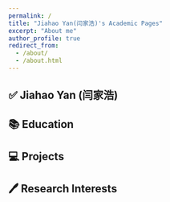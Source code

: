 ```yaml
---
permalink: /
title: "Jiahao Yan(闫家浩)'s Academic Pages"
excerpt: "About me"
author_profile: true
redirect_from: 
  - /about/
  - /about.html
---
```


## ✅ Jiahao Yan (闫家浩)

## 📚 Education

## 💻 Projects

## 🖊️ Research Interests
